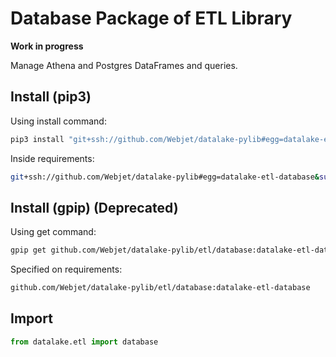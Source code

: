 # Database Package of ETL Library

**Work in progress**

Manage Athena and Postgres DataFrames and queries.

## Install (pip3)

Using install command:

```bash
pip3 install "git+ssh://github.com/Webjet/datalake-pylib#egg=datalake-etl-database&subdirectory=etl/database"
```

Inside requirements:

```bash
git+ssh://github.com/Webjet/datalake-pylib#egg=datalake-etl-database&subdirectory=etl/database
```

## Install (gpip) (Deprecated)

Using get command:

```bash
gpip get github.com/Webjet/datalake-pylib/etl/database:datalake-etl-database
```

Specified on requirements:

```bash
github.com/Webjet/datalake-pylib/etl/database:datalake-etl-database
```

## Import

```python
from datalake.etl import database
```